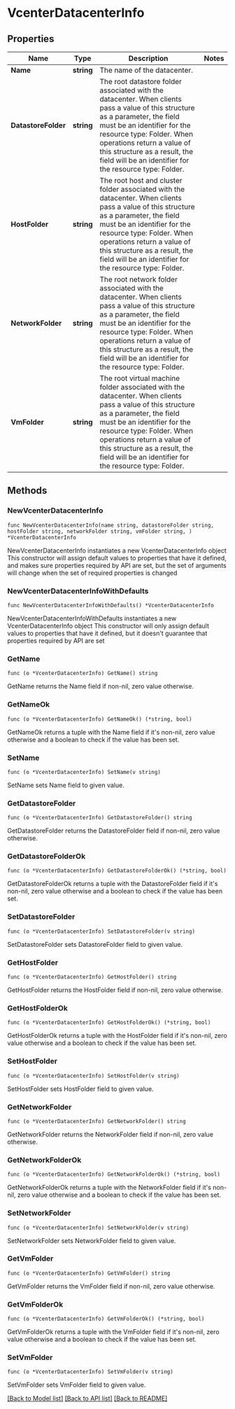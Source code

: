 # VcenterDatacenterInfo

## Properties

Name | Type | Description | Notes
------------ | ------------- | ------------- | -------------
**Name** | **string** | The name of the datacenter. | 
**DatastoreFolder** | **string** | The root datastore folder associated with the datacenter. When clients pass a value of this structure as a parameter, the field must be an identifier for the resource type: Folder. When operations return a value of this structure as a result, the field will be an identifier for the resource type: Folder. | 
**HostFolder** | **string** | The root host and cluster folder associated with the datacenter. When clients pass a value of this structure as a parameter, the field must be an identifier for the resource type: Folder. When operations return a value of this structure as a result, the field will be an identifier for the resource type: Folder. | 
**NetworkFolder** | **string** | The root network folder associated with the datacenter. When clients pass a value of this structure as a parameter, the field must be an identifier for the resource type: Folder. When operations return a value of this structure as a result, the field will be an identifier for the resource type: Folder. | 
**VmFolder** | **string** | The root virtual machine folder associated with the datacenter. When clients pass a value of this structure as a parameter, the field must be an identifier for the resource type: Folder. When operations return a value of this structure as a result, the field will be an identifier for the resource type: Folder. | 

## Methods

### NewVcenterDatacenterInfo

`func NewVcenterDatacenterInfo(name string, datastoreFolder string, hostFolder string, networkFolder string, vmFolder string, ) *VcenterDatacenterInfo`

NewVcenterDatacenterInfo instantiates a new VcenterDatacenterInfo object
This constructor will assign default values to properties that have it defined,
and makes sure properties required by API are set, but the set of arguments
will change when the set of required properties is changed

### NewVcenterDatacenterInfoWithDefaults

`func NewVcenterDatacenterInfoWithDefaults() *VcenterDatacenterInfo`

NewVcenterDatacenterInfoWithDefaults instantiates a new VcenterDatacenterInfo object
This constructor will only assign default values to properties that have it defined,
but it doesn't guarantee that properties required by API are set

### GetName

`func (o *VcenterDatacenterInfo) GetName() string`

GetName returns the Name field if non-nil, zero value otherwise.

### GetNameOk

`func (o *VcenterDatacenterInfo) GetNameOk() (*string, bool)`

GetNameOk returns a tuple with the Name field if it's non-nil, zero value otherwise
and a boolean to check if the value has been set.

### SetName

`func (o *VcenterDatacenterInfo) SetName(v string)`

SetName sets Name field to given value.


### GetDatastoreFolder

`func (o *VcenterDatacenterInfo) GetDatastoreFolder() string`

GetDatastoreFolder returns the DatastoreFolder field if non-nil, zero value otherwise.

### GetDatastoreFolderOk

`func (o *VcenterDatacenterInfo) GetDatastoreFolderOk() (*string, bool)`

GetDatastoreFolderOk returns a tuple with the DatastoreFolder field if it's non-nil, zero value otherwise
and a boolean to check if the value has been set.

### SetDatastoreFolder

`func (o *VcenterDatacenterInfo) SetDatastoreFolder(v string)`

SetDatastoreFolder sets DatastoreFolder field to given value.


### GetHostFolder

`func (o *VcenterDatacenterInfo) GetHostFolder() string`

GetHostFolder returns the HostFolder field if non-nil, zero value otherwise.

### GetHostFolderOk

`func (o *VcenterDatacenterInfo) GetHostFolderOk() (*string, bool)`

GetHostFolderOk returns a tuple with the HostFolder field if it's non-nil, zero value otherwise
and a boolean to check if the value has been set.

### SetHostFolder

`func (o *VcenterDatacenterInfo) SetHostFolder(v string)`

SetHostFolder sets HostFolder field to given value.


### GetNetworkFolder

`func (o *VcenterDatacenterInfo) GetNetworkFolder() string`

GetNetworkFolder returns the NetworkFolder field if non-nil, zero value otherwise.

### GetNetworkFolderOk

`func (o *VcenterDatacenterInfo) GetNetworkFolderOk() (*string, bool)`

GetNetworkFolderOk returns a tuple with the NetworkFolder field if it's non-nil, zero value otherwise
and a boolean to check if the value has been set.

### SetNetworkFolder

`func (o *VcenterDatacenterInfo) SetNetworkFolder(v string)`

SetNetworkFolder sets NetworkFolder field to given value.


### GetVmFolder

`func (o *VcenterDatacenterInfo) GetVmFolder() string`

GetVmFolder returns the VmFolder field if non-nil, zero value otherwise.

### GetVmFolderOk

`func (o *VcenterDatacenterInfo) GetVmFolderOk() (*string, bool)`

GetVmFolderOk returns a tuple with the VmFolder field if it's non-nil, zero value otherwise
and a boolean to check if the value has been set.

### SetVmFolder

`func (o *VcenterDatacenterInfo) SetVmFolder(v string)`

SetVmFolder sets VmFolder field to given value.



[[Back to Model list]](../README.md#documentation-for-models) [[Back to API list]](../README.md#documentation-for-api-endpoints) [[Back to README]](../README.md)


